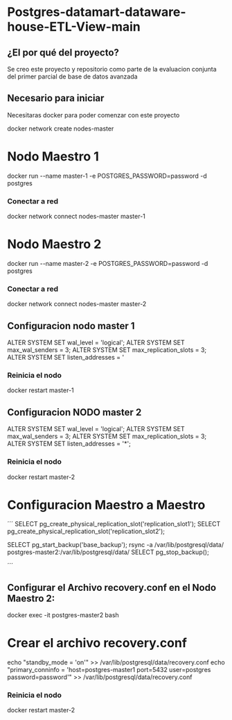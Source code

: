 # Postgres-datamart-dataware-house-ETL-View-main

## ¿El por qué del proyecto? 

Se creo este proyecto y repositorio como parte de la evaluacion conjunta del primer parcial de base de datos avanzada

## Necesario para iniciar

Necesitaras docker para poder comenzar con este proyecto

docker network create nodes-master

# Nodo Maestro 1
docker run --name master-1 -e POSTGRES_PASSWORD=password -d postgres

### Conectar a red

docker network connect nodes-master master-1

# Nodo Maestro 2
docker run --name master-2 -e POSTGRES_PASSWORD=password -d postgres

### Conectar a red
docker network connect nodes-master master-2

## Configuracion nodo master 1

ALTER SYSTEM SET wal_level = 'logical';
ALTER SYSTEM SET max_wal_senders = 3;
ALTER SYSTEM SET max_replication_slots = 3;
ALTER SYSTEM SET listen_addresses = '

### Reinicia el nodo 

docker restart master-1

## Configuracion NODO master 2

ALTER SYSTEM SET wal_level = 'logical';
ALTER SYSTEM SET max_wal_senders = 3;
ALTER SYSTEM SET max_replication_slots = 3;
ALTER SYSTEM SET listen_addresses = '*';

### Reinicia el nodo 

docker restart master-2

# Configuracion Maestro a Maestro


´´´
SELECT pg_create_physical_replication_slot('replication_slot1');
SELECT pg_create_physical_replication_slot('replication_slot2');

SELECT pg_start_backup('base_backup');
rsync -a /var/lib/postgresql/data/ postgres-master2:/var/lib/postgresql/data/
SELECT pg_stop_backup();

´´´

## Configurar el Archivo recovery.conf en el Nodo Maestro 2:

docker exec -it postgres-master2 bash

# Crear el archivo recovery.conf
echo "standby_mode = 'on'" >> /var/lib/postgresql/data/recovery.conf
echo "primary_conninfo = 'host=postgres-master1 port=5432 user=postgres password=password'" >> /var/lib/postgresql/data/recovery.conf

### Reinicia el nodo 

docker restart master-2
